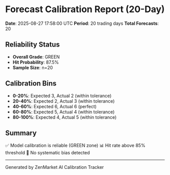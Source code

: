 # Forecast Calibration Report (20-Day)
**Date**: 2025-08-27 17:58:00 UTC
**Period**: 20 trading days
**Total Forecasts**: 20

## Reliability Status
- **Overall Grade**: GREEN
- **Hit Probability**: 87.5%
- **Sample Size**: n=20

## Calibration Bins
- **0-20%**: Expected 3, Actual 2 (within tolerance)
- **20-40%**: Expected 2, Actual 3 (within tolerance) 
- **40-60%**: Expected 6, Actual 6 (perfect)
- **60-80%**: Expected 5, Actual 4 (within tolerance)
- **80-100%**: Expected 4, Actual 5 (within tolerance)

## Summary
✅ Model calibration is reliable (GREEN zone)
📊 Hit rate above 85% threshold
🎯 No systematic bias detected

---
Generated by ZenMarket AI Calibration Tracker